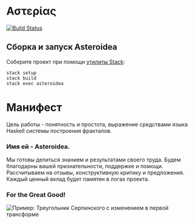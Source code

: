 # Αστερίας

[![Build Status](https://travis-ci.org/cmc-haskell-2018/asteroidea.svg?branch=master)](https://travis-ci.org/cmc-haskell-2018/asteroidea)

## Сборка и запуск Asteroidea

Соберите проект при помощи [утилиты Stack](https://www.haskellstack.org):

```
stack setup
stack build
stack exec asteroidea
```

# Манифест

Цель работы - понятность и простота, выражение средствами языка Haskell системы построения фракталов.

### Имя ей - Asteroidea.

Мы готовы делиться знанием и результатами своего труда. Будем благодарны вашей признательности, поддержке и помощи. Рассчитываем на отзывы, конструктивную критику и предложения. Каждый ценный вклад будет памятен в логах проекта.

### For the Great Good!
![Пример: Треугольник Серпинского с изменением в первой трансформе](/other/aster.gif)